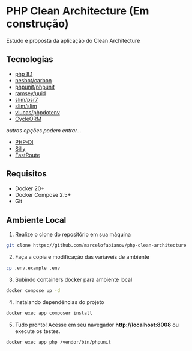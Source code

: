 # PHP Clean Architecture (Em construção)

Estudo e proposta da aplicação do Clean Architecture

## Tecnologias

- [php 8.1](https://www.php.net/releases/8.1/en.php)
- [nesbot/carbon](https://packagist.org/packages/nesbot/carbon)
- [phpunit/phpunit](https://packagist.org/packages/phpunit/phpunit)
- [ramsey/uuid](https://packagist.org/packages/ramsey/uuid)
- [slim/psr7](https://packagist.org/packages/slim/psr7)
- [slim/slim](https://packagist.org/packages/slim/slim)
- [vlucas/phpdotenv](https://packagist.org/packages/vlucas/phpdotenv)
- [CycleORM](https://cycle-orm.dev/)

_outras opções podem entrar..._

- [PHP-DI](https://php-di.org/)
- [Silly](https://github.com/mnapoli/silly)
- [FastRoute](https://github.com/nikic/FastRoute)

## Requisitos

- Docker 20+
- Docker Compose 2.5+
- Git

## Ambiente Local

1. Realize o clone do repositório em sua máquina

```bash
git clone https://github.com/marcelofabianov/php-clean-architecture
```

2. Faça a copia e modificação das variaveis de ambiente

```bash
cp .env.example .env
```

3. Subindo containers docker para ambiente local

```bash
docker compose up -d
```

4. Instalando dependências do projeto

```bash
docker exec app composer install
```

5. Tudo pronto! Acesse em seu navegador **http://localhost:8008** ou execute os testes.

```bash
docker exec app php /vendor/bin/phpunit
```